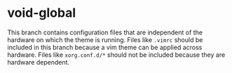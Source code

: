 # void-global

This branch contains configuration files that are independent of the hardware
on which the theme is running. Files like `.vimrc` should be included in this
branch because a vim theme can be applied across hardware. Files like
`xorg.conf.d/*` should not be included because they are hardware dependent.
